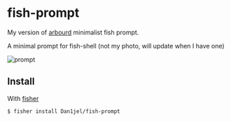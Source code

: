 # fish-prompt

My version of [arbourd](https://github.com/arbourd/prompt) minimalist fish prompt. 

A minimal prompt for fish-shell (not my photo, will update when I have one)

![prompt](https://cloud.githubusercontent.com/assets/7211830/22621441/d3a37cce-eaf1-11e6-8e23-896a66427498.png "prompt")

## Install

With [fisher](github.com/jorgebucaran/fisher)

```console
$ fisher install Dan1jel/fish-prompt
```
